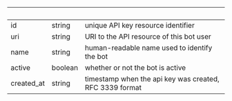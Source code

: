 <!-- Code generated for API Clients. DO NOT EDIT. -->

| &nbsp;     | &nbsp;  | &nbsp;                                                  |
| ---------- | ------- | ------------------------------------------------------- |
| id         | string  | unique API key resource identifier                      |
| uri        | string  | URI to the API resource of this bot user                |
| name       | string  | human-readable name used to identify the bot            |
| active     | boolean | whether or not the bot is active                        |
| created_at | string  | timestamp when the api key was created, RFC 3339 format |
